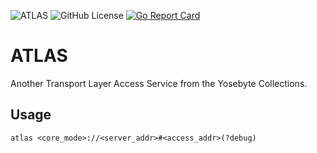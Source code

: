 ![ATLAS](https://img.shields.io/badge/Yosebyte-ATLAS-blue)
![GitHub License](https://img.shields.io/github/license/yosebyte/atlas)
[![Go Report Card](https://goreportcard.com/badge/github.com/yosebyte/atlas)](https://goreportcard.com/report/github.com/yosebyte/atlas)

# ATLAS

Another Transport Layer Access Service from the Yosebyte Collections.

## Usage

```
atlas <core_mode>://<server_addr>#<access_addr>(?debug)
```
